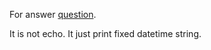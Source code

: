 For answer [question](https://forum.golangbridge.org/t/go-lang-firewall/11086).

It is not echo. It just print fixed datetime string.
